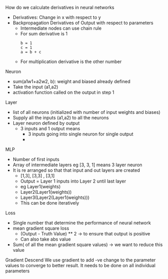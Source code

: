 
How do we calculate derivatives in neural networks 

* Derivatives: Change in x with respect to y 
* Backpropagation Derivatives of Output with respect to parameters 
  * Intermediate nodes can use chain rule
  * For sum derivative is 1
    ```
    b = 1
    c = 1  
    a = b + c 
    
    ``` 
  * For multiplication derivative is the other number 

Neuron
* sum(a1w1+a2w2, b): weight and biased already defined
* Take the input (a1,a2)
* activation function called on the output in step 1 
  
Layer
* list of all neurons (initialized with number of input weights and biases)
* Supply all the inputs (a1,a2) to all the neurons
* Layer neuron defined by output 
  * 3 inputs and 1 output means
    * 3 inputs going into single neuron for single output 
    * 

MLP 
* Number of first inputs 
* Array of intermediate layers eg [3, 3, 1] means 3 layer neuron 
* It is re arranged so that that input and out layers are created 
  * [1,3], [3,3] , [3,1]
  * Output = Layer 1 inputs into Layer 2 until last layer
  * eg Layer1(weights)
  * Layer2(Layer1(weights))
  * Layer3(Layer2(Layer1(weights))) 
  * This can be done iteratively 

Loss 

* Single number that determine the performance of neural network 
* mean gradient square loss 
  * (Output - Truth Value) ** 2 -> to ensure that output is positive 
  * Can also take abs value 
* Sum( of all the mean gradient square values) -> we want to reduce this value

Gradient Descend 
We use gradient to add -ve change to the parameter values to converge to better result. 
It needs to be done on all individual parameters

